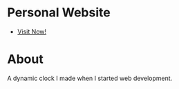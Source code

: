 # Personal Website

- [Visit Now!](https://asn6a.github.io/personal-website/)

# About

A dynamic clock I made when I started web development.

